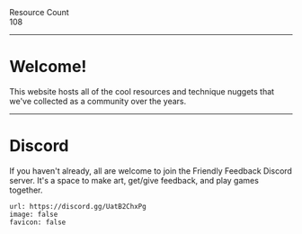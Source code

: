 <div markdown="1" class="ff_badge">
<div markdown="1" class="ff_badge_title">Resource Count</div>
<div markdown="1" class="ff_badge_value">108</div>
</div>

___

# Welcome!

This website hosts all of the cool resources and technique nuggets that we've collected as a community over the years. 

---
# Discord
If you haven't already, all are welcome to join the Friendly Feedback Discord server. It's a space to make art, get/give feedback, and play games together.

```embed
url: https://discord.gg/UatB2ChxPg
image: false
favicon: false
```